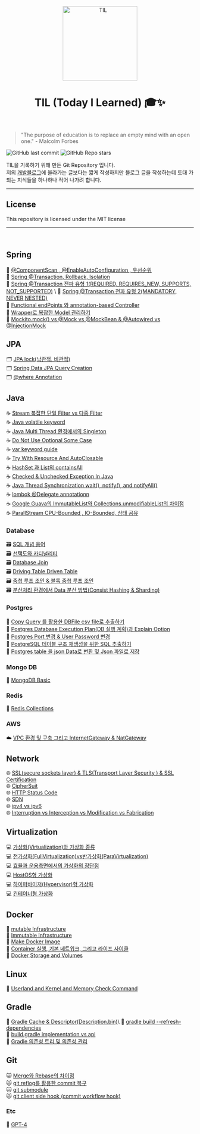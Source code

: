 <div align="center">
    <img src="https://user-images.githubusercontent.com/61622657/230104253-dcadbc40-88a9-4794-a9a3-8377c194452a.jpeg" alt="TIL" width="200" height="200">
    <h1>TIL (Today I Learned) 🎓✨</h1>
</div>

<br>

> "The purpose of education is to replace an empty mind with an open one." - Malcolm Forbes

![GitHub last commit](https://img.shields.io/github/last-commit/christopher3810/TIL?style=flat-square) ![GitHub Repo stars](https://img.shields.io/github/stars/christopher3810/TIL?style=flat-square)

TIL을 기록하기 위해 만든 Git Repository 입니다.  
저의 [개발블로그](https://colevelup.tistory.com/)에 올라가는 글보다는 짧게 작성하지만 블로그 글을 작성하는데 토대 가되는 지식들을 하나하나 적어 나가려 합니다.

---

## License

This repository is licensed under the MIT license

***

<br>

## Spring

🌱   [@ComponentScan , @EnableAutoConfiguration , 우선순위](https://github.com/christopher3810/TIL/blob/master/Spring/%40ComponentScan%2C%20%40EnableAutoConfiguration%20%EA%B7%B8%EB%A6%AC%EA%B3%A0%20%EC%9A%B0%EC%84%A0%EC%88%9C%EC%9C%84.md) \
🌱   [Spring @Transaction, Rollback, Isolation](https://github.com/christopher3810/TIL/blob/master/Spring/Spring%20%40Transaction%20%2C%20Rollback%2C%20Isolation.md) \
🌱   [Spring @Transaction 전파 유형 1(REQUIRED, REQUIRES_NEW, SUPPORTS, NOT_SUPPORTED)](https://github.com/christopher3810/TIL/blob/master/Spring/Spring%20%40Transaction%20%EC%A0%84%ED%8C%8C%20%EC%9C%A0%ED%98%95%201(REQUIRED%2C%20REQUIRES_NEW%2C%20SUPPORTS%2C%20NOT_SUPPORTED).md) \
🌱   [Spring @Transaction 전파 유형 2(MANDATORY, NEVER,NESTED)](https://github.com/christopher3810/TIL/blob/master/Spring/Spring%20%40Transaction%20%EC%A0%84%ED%8C%8C%20%EC%9C%A0%ED%98%95%202(MANDATORY%2C%20NEVER%2CNESTED).md) \
🌱   [Functional endPoints 와 annotation-based Controller](https://github.com/christopher3810/TIL/blob/master/Spring/Functional%20endPoints%20%EC%99%80%20annotation-base%20Controller.md) \
🌱   [Wrapper로 복잡한 Model 관리하기](https://github.com/christopher3810/TIL/blob/master/Spring/Wrapper%EB%A1%9C%20%EB%B3%B5%EC%9E%A1%ED%95%9C%20Model%20%EA%B4%80%EB%A6%AC%ED%95%98%EA%B8%B0.md) \
🌱   [Mockito.mock() vs @Mock vs @MockBean & @Autowired vs @InjectionMock](https://github.com/christopher3810/TIL/blob/master/Spring/Mockito.mock()%20vs%20%40Mock%20vs%20%40MockBean%20%26%20%40Autowired%20vs%20%40InjectionMock.md)


## JPA
🗂️   [JPA lock(낙관적, 비관적)](https://github.com/christopher3810/TIL/blob/master/JPA/JPA%20lock(%EB%82%99%EA%B4%80%EC%A0%81%2C%20%EB%B9%84%EA%B4%80%EC%A0%81).md) \
🗂️   [Spring Data JPA Query Creation](https://github.com/christopher3810/TIL/blob/master/JPA/Spring%20Data%20JPA%20Query%20Creation.md) \
🗂️   [@where Annotation](https://github.com/christopher3810/TIL/blob/master/JPA/%40Where%20Annotation.md)


## Java

☕   [Stream 복잡한 단일 Filter vs 다중 Filter](https://github.com/christopher3810/TIL/blob/master/Java/Stream%20%EB%B3%B5%EC%9E%A1%ED%95%9C%20%EB%8B%A8%EC%9D%BC%20Filter%20vs%20%EB%8B%A4%EC%A4%91%20Filter.md) \
☕   [Java volatile keyword](https://github.com/christopher3810/TIL/blob/master/Java/Java%20volatile%20keyword.md) \
☕   [Java Multi Thread 환경에서의 Singleton](https://github.com/christopher3810/TIL/blob/master/Java/Multi%20Thread%20%ED%99%98%EA%B2%BD%EC%97%90%EC%84%9C%EC%9D%98%20Singleton.md) \
☕   [Do Not Use Optional Some Case](https://github.com/christopher3810/TIL/blob/master/Java/Do%20Not%20Use%20Optional%20Some%20Case.md) \
☕   [var keyword guide](https://github.com/christopher3810/TIL/blob/master/Java/var%20keyword%20guide.md) \
☕   [Try With Resource And AutoClosable](https://github.com/christopher3810/TIL/blob/master/Java/Try%20With%20Resource%20And%20AutoClosable.md) \
☕   [HashSet 과 List의 containsAll]( https://github.com/christopher3810/TIL/blob/master/Java/HashSet%20%EA%B3%BC%20List%EC%9D%98%20containsAll.md) \
☕   [Checked & Unchecked Exception In Java]( https://github.com/christopher3810/TIL/blob/master/Java/Checked%20&%20Unchecked%20Exception%20In%20Java.md) \
☕   [Java Thread Synchronization wait(), notify(), and notifyAll()]( https://github.com/christopher3810/TIL/blob/master/Java/Java%20Thread%20Synchronization%20wait()%2C%20notify()%2C%20and%20notifyAll().md) \
☕   [lombok @Delegate annotationn]( https://github.com/christopher3810/TIL/blob/master/Java/lombok%20@Delegate%20annotationn.md) \
☕   [Google Guava의 ImmutableList와 Collections.unmodifiableList의 차이점](https://github.com/christopher3810/TIL/blob/master/Java/Google%20Guava%EC%9D%98%20ImmutableList%EC%99%80%20Collections.unmodifiableList%EC%9D%98%20%EC%B0%A8%EC%9D%B4%EC%A0%90.md)\
☕   [ParallStream CPU-Bounded , IO-Bounded, 상태 공유](https://github.com/christopher3810/TIL/blob/master/Java/ParallStream%20CPU-Bounded%20%2C%20IO-Bounded%2C%20%EC%83%81%ED%83%9C%20%EA%B3%B5%EC%9C%A0.md)


### Database

🗃️   [SQL 개념 용어](https://github.com/christopher3810/TIL/blob/master/Database/SQL%20%EA%B0%9C%EB%85%90%20%EC%9A%A9%EC%96%B4.md) \
🗃️   [선택도와 카디널리티](https://github.com/christopher3810/TIL/blob/master/Database/%EC%84%A0%ED%83%9D%EB%8F%84%EC%99%80%20%EC%B9%B4%EB%94%94%EB%84%90%EB%A6%AC%ED%8B%B0.md) \
🗃️   [Database Join](https://github.com/christopher3810/TIL/blob/master/Database/Database%20Join.md) \
🗃️   [Driving Table Driven Table](https://github.com/christopher3810/TIL/blob/master/Database/Driving%20Table%20Driven%20Table.md) \
🗃️   [중첩 루프 조인 & 블록 중첩 루프 조인](https://github.com/christopher3810/TIL/blob/master/Database/%EC%A4%91%EC%B2%A9%20%EB%A3%A8%ED%94%84%20%EC%A1%B0%EC%9D%B8%20%26%20%EB%B8%94%EB%A1%9D%20%EC%A4%91%EC%B2%A9%20%EB%A3%A8%ED%94%84%20%EC%A1%B0%EC%9D%B8.md)\
🗃️   [분산처리 환경에서 Data 분산 방법(Consist Hashing & Sharding)](https://github.com/christopher3810/TIL/blob/master/Database/%EB%B6%84%EC%82%B0%EC%B2%98%EB%A6%AC%20%ED%99%98%EA%B2%BD%EC%97%90%EC%84%9C%20Data%20%EB%B6%84%EC%82%B0%20%EB%B0%A9%EB%B2%95(Consist%20Hashing%20%26%20Sharding).md)

### Postgres

🐘   [Copy Query 를 활용한 DBFile csv file로 추출하기](https://github.com/christopher3810/TIL/blob/master/Database/PostgreSQL/Copy%20Query%20%EB%A5%BC%20%ED%99%9C%EC%9A%A9%ED%95%9C%20DBFile%20csv%20file%EB%A1%9C%20%EC%B6%94%EC%B6%9C%ED%95%98%EA%B8%B0.md) \
🐘   [Postgres Database Execution Plan(DB 실행 계획)과 Explain Option](https://github.com/christopher3810/TIL/blob/master/Database/PostgreSQL/Postgres%20Database%20Execution%20Plan(DB%20%EC%8B%A4%ED%96%89%20%EA%B3%84%ED%9A%8D)%EA%B3%BC%20Explain%20Option.md) \
🐘   [Postgres Port 변경 & User Password 변경](https://github.com/christopher3810/TIL/blob/master/Database/PostgreSQL/Postgres%20Port%20%EB%B3%80%EA%B2%BD%20%26%20User%20Password%20%EB%B3%80%EA%B2%BD.md) \
🐘   [PostgreSQL 테이블 구조 재생성을 위한 SQL 추출하기](https://github.com/christopher3810/TIL/blob/master/Database/PostgreSQL/PostgreSQL%20%ED%85%8C%EC%9D%B4%EB%B8%94%20%EA%B5%AC%EC%A1%B0%20%EC%9E%AC%EC%83%9D%EC%84%B1%EC%9D%84%20%EC%9C%84%ED%95%9C%20SQL%20%EC%B6%94%EC%B6%9C%ED%95%98%EA%B8%B0.md) \
🐘   [Postgres table 을 json Data로 변환 및 Json 파일로 저장](https://github.com/christopher3810/TIL/blob/master/Database/PostgreSQL/Postgres%20table%20%EC%9D%84%20json%20Data%EB%A1%9C%20%EB%B3%80%ED%99%98%20%EB%B0%8F%20Json%20%ED%8C%8C%EC%9D%BC%EB%A1%9C%20%EC%A0%80%EC%9E%A5.md)


### Mongo DB

🍃   [MongoDB Basic](https://github.com/christopher3810/TIL/blob/master/Database/MongoDB/MongoDB%20Basic.md)

### Redis

🔴   [Redis Collections](https://github.com/christopher3810/TIL/blob/master/Database/Redis/Redis%20Collections.md)

### AWS

☁️   [VPC 환경 및 구축 그리고 InternetGateway & NatGateway](https://github.com/christopher3810/TIL/blob/master/AWS/VPC%20%ED%99%98%EA%B2%BD%20%EB%B0%8F%20%EA%B5%AC%EC%B6%95%20%EA%B7%B8%EB%A6%AC%EA%B3%A0%20InternetGateway%20%26%20NatGateway.md)

  

## Network

🌐  [SSL(secure sockets layer) & TLS(Transport Layer Security ) & SSL Certification](https://github.com/christopher3810/TIL/blob/master/Network/SSL(secure%20sockets%20layer)%20%26%20TLS(Transport%20Layer%20Security%20)%20%26%20SSL%20Certification.md)\
🌐  [CipherSuit](https://github.com/christopher3810/TIL/blob/master/Network/Cipher%20Suit.md)\
🌐  [HTTP Status Code](https://github.com/christopher3810/TIL/blob/master/Network/Http%20Status%20Code.md)\
🌐  [SDN](https://github.com/christopher3810/TIL/blob/master/Network/SDN.md)\
🌐  [ipv4 vs ipv6](https://github.com/christopher3810/TIL/blob/master/Network/Ipv4%20vs%20Ipv6.md) \
🌐  [Interruption vs Interception vs Modification vs Fabrication](https://github.com/christopher3810/TIL/blob/master/Network/Interruption%20vs%20Interception%20vs%20Modification%20vs%20Fabrication.md)
  

## Virtualization

💻   [가상화(Virtualization)와 가상화 종류](https://github.com/christopher3810/TIL/blob/master/Virtualization/%EA%B0%80%EC%83%81%ED%99%94(Virtualization)%EC%99%80%20%EA%B0%80%EC%83%81%ED%99%94%20%EC%A2%85%EB%A5%98.md) \
💻   [전가상화(FullVirtualization)vs반가상화(ParaVirtualization)](https://github.com/christopher3810/TIL/blob/master/Virtualization/%EC%A0%84%EA%B0%80%EC%83%81%ED%99%94(FullVirtualization)vs%EB%B0%98%EA%B0%80%EC%83%81%ED%99%94(ParaVirtualization).md) \
💻   [효율과 운용측면에서의 가상화의 장단점](https://github.com/christopher3810/TIL/blob/master/Virtualization/%ED%9A%A8%EC%9C%A8%EA%B3%BC%20%EC%9A%B4%EC%9A%A9%EC%B8%A1%EB%A9%B4%EC%97%90%EC%84%9C%EC%9D%98%20%EA%B0%80%EC%83%81%ED%99%94%EC%9D%98%20%EC%9E%A5%EB%8B%A8%EC%A0%90.md) \
💻   [HostOS형 가상화](https://github.com/christopher3810/TIL/blob/master/Virtualization/HostOS%ED%98%95%20%EA%B0%80%EC%83%81%ED%99%94.md) \
💻   [하이퍼바이저(Hypervisor)형 가상화](https://github.com/christopher3810/TIL/blob/master/Virtualization/%ED%95%98%EC%9D%B4%ED%8D%BC%EB%B0%94%EC%9D%B4%EC%A0%80(Hypervisor)%ED%98%95%20%EA%B0%80%EC%83%81%ED%99%94.md) \
💻   [컨테이너형 가상화](https://github.com/christopher3810/TIL/blob/master/Virtualization/%EC%BB%A8%ED%85%8C%EC%9D%B4%EB%84%88(Container)%ED%98%95%20%EA%B0%80%EC%83%81%ED%99%94.md)

## Docker

🐳   [mutable Infrastructure](https://github.com/christopher3810/TIL/blob/master/Docker/mutable-infrastructure.md) \
🐳   [Immutable Infrastructure](https://github.com/christopher3810/TIL/blob/master/Docker/immutable-infrastructure.md) \
🐳   [Make Docker Image](https://github.com/christopher3810/TIL/blob/master/Docker/Make%20Docker%20Image.md) \
🐳   [Container 실행, 기본 네트워크, 그리고 라이프 사이클](https://github.com/christopher3810/TIL/blob/master/Docker/Container%20%EC%8B%A4%ED%96%89,%20%EA%B8%B0%EB%B3%B8%20%EB%84%A4%ED%8A%B8%EC%9B%8C%ED%81%AC,%20%EA%B7%B8%EB%A6%AC%EA%B3%A0%20%EB%9D%BC%EC%9D%B4%ED%94%84%20%EC%82%AC%EC%9D%B4%ED%81%B4.md) \
🐳   [Docker Storage and Volumes](https://github.com/christopher3810/TIL/blob/master/Docker/Docker%20Storage%20and%20Volumes.md)

## Linux

🐧   [Userland and Kernel and Memory Check Command](https://github.com/christopher3810/TIL/blob/master/Linux/Userland%20and%20Kernel%20and%20Memory%20Check%20Command.md)

  

## Gradle

🐘   [Gradle Cache & Descriptor(Description.bin)](https://github.com/christopher3810/TIL/blob/master/Gradle/Gradle%20Cache%20%26%20Descriptor(Description.bin).md)\
🐘   [gradle build --refresh-dependencies](https://github.com/christopher3810/TIL/blob/master/Gradle/gradle%20build%20--refresh-dependencies.md) \
🐘   [build.gradle implementation vs api](https://github.com/christopher3810/TIL/blob/master/Gradle/build.gradle%20implementation%20vs%20api.md) \
🐘   [Gradle 의존성 트리 및 의존성 관리](https://github.com/christopher3810/TIL/blob/master/Gradle/Gradle%20%EC%9D%98%EC%A1%B4%EC%84%B1%20%ED%8A%B8%EB%A6%AC.md)
## Git

🐱   [Merge와 Rebase의 차이점](https://github.com/christopher3810/TIL/blob/master/git/Merge%20vs%20Rebase.md) \
🐱   [git reflog를 활용한 commit 복구](https://github.com/christopher3810/TIL/blob/master/git/git%20reflog%EB%A5%BC%20%ED%99%9C%EC%9A%A9%ED%95%9C%20commit%20%EB%B3%B5%EA%B5%AC.md) \
🐱   [git submodule](https://github.com/christopher3810/TIL/blob/master/git/git%20submodule.md) \
🐱   [git client side hook (commit workflow hook)](https://github.com/christopher3810/TIL/blob/master/git/git%20client%20side%20hook%20(commit%20workflow%20hook).md)
### Etc

🤖   [GPT-4](https://github.com/christopher3810/TIL/blob/master/Etc/ChatGPT-4.md)
